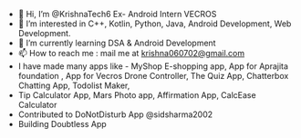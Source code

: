 - 👋 Hi, I’m @KrishnaTech6 Ex- Android Intern VECROS
- 👀 I’m interested in C++, Kotlin, Python, Java, Android Development, Web Development.
- 🌱 I’m currently learning DSA & Android Development
- 📫 How to reach me : mail me at krishna060702@gmail.com
- I have made many apps like - MyShop E-shopping app, App for Aprajita foundation , App for Vecros Drone Controller, The Quiz App, Chatterbox Chatting App, Todolist Maker,
- Tip Calculator App, Mars Photo app, Affirmation App, CalcEase Calculator
- Contributed to DoNotDisturb App @sidsharma2002
- Building Doubtless App 

<!---
KrishnaTech6/KrishnaTech6 is a ✨ special ✨ repository because its `README.md` (this file) appears on your GitHub profile.
You can click the Preview link to take a look at your changes.
--->
